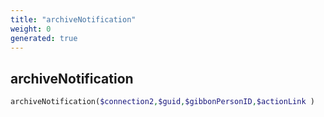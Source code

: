 ```yaml
---
title: "archiveNotification"
weight: 0
generated: true
---
```


## archiveNotification



```php
archiveNotification($connection2,$guid,$gibbonPersonID,$actionLink )
```





